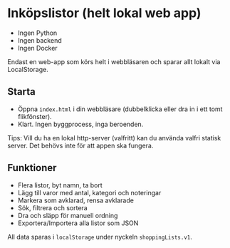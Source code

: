 # Inköpslistor (helt lokal web app)

- Ingen Python
- Ingen backend
- Ingen Docker

Endast en web-app som körs helt i webbläsaren och sparar allt lokalt via LocalStorage.

## Starta

- Öppna `index.html` i din webbläsare (dubbelklicka eller dra in i ett tomt flikfönster).
- Klart. Ingen byggprocess, inga beroenden.

Tips: Vill du ha en lokal http-server (valfritt) kan du använda valfri statisk server. Det behövs inte för att appen ska fungera.

## Funktioner

- Flera listor, byt namn, ta bort
- Lägg till varor med antal, kategori och noteringar
- Markera som avklarad, rensa avklarade
- Sök, filtrera och sortera
- Dra och släpp för manuell ordning
- Exportera/Importera alla listor som JSON

All data sparas i `localStorage` under nyckeln `shoppingLists.v1`.